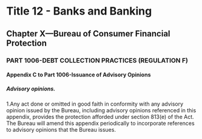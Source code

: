 
# Title 12 - Banks and Banking
## Chapter X—Bureau of Consumer Financial Protection
### PART 1006-DEBT COLLECTION PRACTICES (REGULATION F)
#### Appendix C to Part 1006-Issuance of Advisory Opinions
##### Advisory opinions.

1.Any act done or omitted in good faith in conformity with any advisory opinion issued by the Bureau, including advisory opinions referenced in this appendix, provides the protection afforded under section 813(e) of the Act. The Bureau will amend this appendix periodically to incorporate references to advisory opinions that the Bureau issues.
